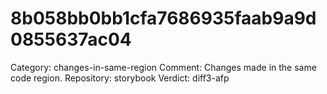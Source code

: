 # 8b058bb0bb1cfa7686935faab9a9d0855637ac04

Category: changes-in-same-region
Comment: Changes made in the same code region.
Repository: storybook
Verdict: diff3-afp